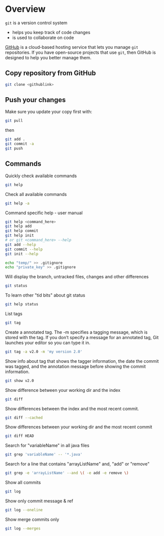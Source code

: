 # Overview

`git` is a version control system
- helps you keep track of code changes
- is used to collaborate on code

[GitHub](https://github.com) is a cloud-based hosting service that lets you manage `git` repositories. If you have open-source projects that use `git`, then GitHub is designed to help you better manage them.

## Copy repository from GitHub

```bash
git clone <githublink>
```

## Push your changes

Make sure you update your copy first with:

```bash
git pull
```

then

```bash
git add .
git commit -a
git push
```
 
## Commands

Quickly check available commands

```bash
git help
```

Check all available commands

```bash
git help -a
```

Command specific help - user manual

```bash
git help <command_here>
git help add
git help commit
git help init
# or git <command_here> --help
git add --help
git commit --help
git init --help

echo "temp/" >> .gitignore
echo "private_key" >> .gitignore
```

Will display the branch, untracked files, changes and other differences

```bash
git status
```

To learn other "tid bits" about git status

```bash
git help status
```

List tags
```bash
git tag
```

Create a annotated tag. The -m specifies a tagging message, which is stored with the tag. If you don’t specify a message for an annotated tag, Git launches your editor so you can type it in.

```bash
git tag -a v2.0 -m 'my version 2.0'
```

Show info about tag that shows the tagger information, the date the commit was tagged, and the annotation message before showing the commit information.

```bash
git show v2.0
```

Show difference between your working dir and the index

```bash
git diff
```

Show differences between the index and the most recent commit.

```bash
git diff --cached
```

Show differences between your working dir and the most recent commit

```bash
git diff HEAD
```

Search for "variableName" in all java files

```bash
git grep 'variableName' -- '*.java'
```

Search for a line that contains "arrayListName" and, "add" or "remove"

```bash
git grep -e 'arrayListName' --and \( -e add -e remove \)
```

Show all commits

```bash
git log
```

Show only commit message & ref

```bash
git log --oneline
```

Show merge commits only

```bash
git log --merges
```
